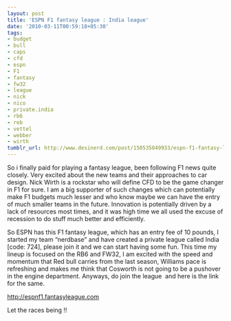 ```yaml
---
layout: post
title: 'ESPN F1 fantasy league : India league'
date: '2010-03-11T00:59:18+05:30'
tags:
- budget
- bull
- caps
- cfd
- espn
- F1
- fantasy
- fw32
- league
- nick
- nico
- private.india
- rb6
- reb
- vettel
- webber
- wirth
tumblr_url: http://www.desinerd.com/post/150535049933/espn-f1-fantasy-league-india-league
---
```

So i finally paid for playing a fantasy league, been following F1 news quite closely. Very excited about the new teams and their approaches to car design. Nick Wirth is a rockstar who will define CFD to be the game changer in F1 for sure. I am a big supporter of such changes which can potentially make F1 budgets much lesser and who know maybe we can have the entry of much smaller teams in the future. Innovation is potentially driven by a lack of resources most times, and it was high time we all used the excuse of recession to do stuff much better and efficiently.

So ESPN has this F1 fantasy league, which has an entry fee of 10 pounds, I started my team “nerdbase” and have created a private league called India [code: 724], please join it and we can start having some fun. This time my lineup is focused on the RB6 and FW32, I am excited with the speed and momentum that Red bull carries from the last season, Williams pace is refreshing and makes me think that Cosworth is not going to be a pushover in the engine department. Anyways, do join the league  and here is the link for the same.

http://espnf1.fantasyleague.com

Let the races being !!
